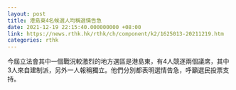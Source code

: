 ```yaml
---
layout: post
title: 港島東4名候選人均稱選情告急
date: 2021-12-19 22:15:40.000000000 +08:00
link: https://news.rthk.hk/rthk/ch/component/k2/1625013-20211219.htm
categories: rthk
---
```


今屆立法會其中一個戰況較激烈的地方選區是港島東，有4人競逐兩個議席，其中3人來自建制派，另外一人報稱獨立。他們分別都表明選情告急，呼籲選民投票支持。
